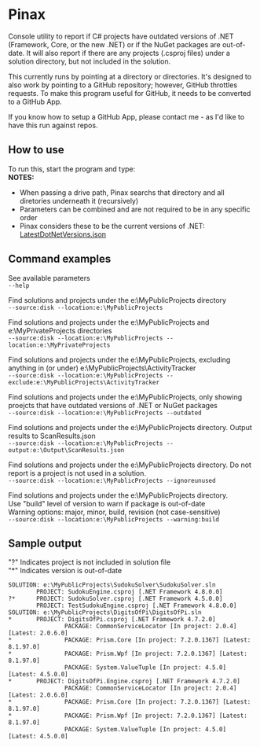 # Pinax

Console utility to report if C# projects have outdated versions of .NET (Framework, Core, or the new .NET) or if the NuGet packages are out-of-date. 
It will also report if there are any projects (.csproj files) under a solution directory, but not included in the solution.

This currently runs by pointing at a directory or directories.
It's designed to also work by pointing to a GitHub repository; however, GitHub throttles requests.
To make this program useful for GitHub, it needs to be converted to a GitHub App.

If you know how to setup a GitHub App, please contact me - as I'd like to have this run against repos.


## How to use
To run this, start the program and type:   
**NOTES:**
- When passing a drive path, Pinax searchs that directory and all diretories underneath it (recursively)
- Parameters can be combined and are not required to be in any specific order
- Pinax considers these to be the current versions of .NET: [LatestDotNetVersions.json](https://github.com/ScottLilly/Pinax/blob/master/Pinax.Console/LatestDotNetVersions.json)

## Command examples
See available parameters   
```--help```

Find solutions and projects under the e:\MyPublicProjects directory  
```--source:disk --location:e:\MyPublicProjects```

Find solutions and projects under the e:\MyPublicProjects and e:\MyPrivateProjects directories   
```--source:disk --location:e:\MyPublicProjects --location:e:\MyPrivateProjects```

Find solutions and projects under the e:\MyPublicProjects, excluding anything in (or under) e:\MyPublicProjects\ActivityTracker   
```--source:disk --location:e:\MyPublicProjects --exclude:e:\MyPublicProjects\ActivityTracker```

Find solutions and projects under the e:\MyPublicProjects, only showing proejcts that have outdated versions of .NET or NuGet packages   
```--source:disk --location:e:\MyPublicProjects --outdated```

Find solutions and projects under the e:\MyPublicProjects directory. Output results to ScanResults.json  
```--source:disk --location:e:\MyPublicProjects --output:e:\Output\ScanResults.json```

Find solutions and projects under the e:\MyPublicProjects directory. Do not report is a project is not used in a solution.  
```--source:disk --location:e:\MyPublicProjects --ignoreunused```

Find solutions and projects under the e:\MyPublicProjects directory.   
Use "build" level of version to warn if package is out-of-date   
Warning options: major, minor, build, revision (not case-sensitive)   
```--source:disk --location:e:\MyPublicProjects --warning:build```

## Sample output
"?" Indicates project is not included in solution file   
"*" Indicates version is out-of-date   
```
SOLUTION: e:\MyPublicProjects\SudokuSolver\SudokuSolver.sln
        PROJECT: SudokuEngine.csproj [.NET Framework 4.8.0.0]
?*      PROJECT: SudokuSolver.csproj [.NET Framework 4.5.0.0]
        PROJECT: TestSudokuEngine.csproj [.NET Framework 4.8.0.0]
SOLUTION: e:\MyPublicProjects\DigitsOfPi\DigitsOfPi.sln
*       PROJECT: DigitsOfPi.csproj [.NET Framework 4.7.2.0]
                PACKAGE: CommonServiceLocator [In project: 2.0.4] [Latest: 2.0.6.0]
*               PACKAGE: Prism.Core [In project: 7.2.0.1367] [Latest: 8.1.97.0]
*               PACKAGE: Prism.Wpf [In project: 7.2.0.1367] [Latest: 8.1.97.0]
                PACKAGE: System.ValueTuple [In project: 4.5.0] [Latest: 4.5.0.0]
*       PROJECT: DigitsOfPi.Engine.csproj [.NET Framework 4.7.2.0]
                PACKAGE: CommonServiceLocator [In project: 2.0.4] [Latest: 2.0.6.0]
*               PACKAGE: Prism.Core [In project: 7.2.0.1367] [Latest: 8.1.97.0]
*               PACKAGE: Prism.Wpf [In project: 7.2.0.1367] [Latest: 8.1.97.0]
                PACKAGE: System.ValueTuple [In project: 4.5.0] [Latest: 4.5.0.0]
```
